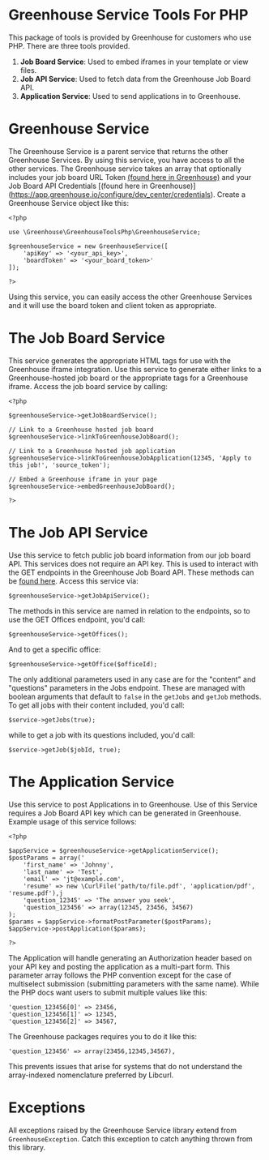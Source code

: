 # Greenhouse Service Tools For PHP

This package of tools is provided by Greenhouse for customers who use PHP.  There are three tools provided.

1. **Job Board Service**: Used to embed iframes in your template or view files.  
2. **Job API Service**: Used to fetch data from the Greenhouse Job Board API.
3. **Application Service**: Used to send applications in to Greenhouse.

# Greenhouse Service
The Greenhouse Service is a parent service that returns the other Greenhouse Services.  By using this service, you have access to all the other services.  The Greenhouse service takes an array that optionally includes your job board URL Token [(found here in Greenhouse)](https://app.greenhouse.io/configure/dev_center/config/) and your Job Board API Credentials [(found here in Greenhouse)] (https://app.greenhouse.io/configure/dev_center/credentials).  Create a Greenhouse Service object like this:

```
<?php

use \Greenhouse\GreenhouseToolsPhp\GreenhouseService;
	
$greenhouseService = new GreenhouseService([
	'apiKey' => '<your_api_key>', 
	'boardToken' => '<your_board_token>'
]);

?>
```

Using this service, you can easily access the other Greenhouse Services and it will use the board token and client token as appropriate.

# The Job Board Service
This service generates the appropriate HTML tags for use with the Greenhouse iframe integration.  Use this service to generate either links to a Greenhouse-hosted job board or the appropriate tags for a Greenhouse iframe.  Access the job board service by calling:

```
<?php

$greenhouseService->getJobBoardService();

// Link to a Greenhouse hosted job board
$greenhouseService->linkToGreenhouseJobBoard();

// Link to a Greenhouse hosted job application
$greenhouseService->linkToGreenhouseJobApplication(12345, 'Apply to this job!', 'source_token');

// Embed a Greenhouse iframe in your page
$greenhouseService->embedGreenhouseJobBoard();

?>
```
# The Job API Service
Use this service to fetch public job board information from our job board API.  This services does not require an API key.  This is used to interact with the GET endpoints in the Greenhouse Job Board API.  These methods can be [found here](https://developers.greenhouse.io/job-board.html).  Access this service via:

```
$greenhouseService->getJobApiService();
```

The methods in this service are named in relation to the endpoints, so to use the GET Offices endpoint, you'd call:

```
$greenhouseService->getOffices();
```

And to get a specific office:

```
$greenhouseService->getOffice($officeId);
```

The only additional parameters used in any case are for the "content" and "questions" parameters in the Jobs endpoint.  These are managed with boolean arguments that default to `false` in the `getJobs` and `getJob` methods.  To get all jobs with their content included, you'd call:

```
$service->getJobs(true);
```

while to get a job with its questions included, you'd call:

```
$service->getJob($jobId, true);
```
# The Application Service
Use this service to post Applications in to Greenhouse.  Use of this Service requires a Job Board API key which can be generated in Greenhouse.  Example usage of this service follows:

```
<?php

$appService = $greenhouseService->getApplicationService();
$postParams = array('
	'first_name' => 'Johnny',
	'last_name' => 'Test',
	'email' => 'jt@example.com',
	'resume' => new \CurlFile('path/to/file.pdf', 'application/pdf', 'resume.pdf'),j
	'question_12345' => 'The answer you seek',
	'question_123456' => array(12345, 23456, 34567)
);
$params = $appService->formatPostParameter($postParams);
$appService->postApplication($params);

?>
```
The Application will handle generating an Authorization header based on your API key and posting the application as a multi-part form.  This parameter array follows the PHP convention except for the case of multiselect submission (submitting parameters with the same name).  While the PHP docs want users to submit multiple values like this:

```
'question_123456[0]' => 23456,
'question_123456[1]' => 12345,
'question_123456[2]' => 34567,
```

The Greenhouse packages requires you to do it like this:

```
'question_123456' => array(23456,12345,34567),
```

This prevents issues that arise for systems that do not understand the array-indexed nomenclature preferred by Libcurl.

# Exceptions
All exceptions raised by the Greenhouse Service library extend from `GreenhouseException`.  Catch this exception to catch anything thrown from this library.